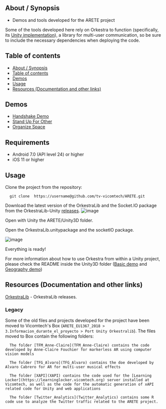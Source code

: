 ## About / Synopsis

* Demos and tools developed for the ARETE project

Some of the tools developed here rely on Orkestra to function (specifically, its [Unity implementation](https://github.com/tv-vicomtech/orkestralib-unity)), a library for multi-user communication, so be sure to include the necessary dependencies when deploying the code.

## Table of contents

  * [About / Synopsis](#about--synopsis)
  * [Table of contents](#table-of-contents)
  * [Demos](#demos)
  * [Usage](#usage)
  * [Resources (Documentation and other links)](#resources-documentation-and-other-links)

## Demos
- [Handshake Demo](https://github.com/tv-vicomtech/ARETE/tree/AnimationDemos/Unity3D/HandShake)
- [Stand Up For Other](https://github.com/tv-vicomtech/ARETE/tree/AnimationDemos/Unity3D/Bullying)
- [Organize Space](https://github.com/tv-vicomtech/ARETE/tree/AnimationDemos/Unity3D/OrganizeSpace)

## Requirements
- Android 7.0 (API level 24) or higher
- iOS 11 or higher

## Usage

Clone the project from the repository: 
```
  git clone  https://username@github.com/tv-vicomtech/ARETE.git
```

Download the latest version of the OrkestraLib and the Socket.IO package from the OrkestraLib-Unity [releases](https://github.com/tv-vicomtech/orkestralib-unity/releases/).
![image](https://user-images.githubusercontent.com/25354672/142851392-965922d2-f31a-421d-be7e-7343407199c4.png)

Open with Unity the ARETE/Unity3D folder.

Open the OrkestraLib.unitypackage and the socketIO package.

![image](https://user-images.githubusercontent.com/25354672/142626321-3ee12ed1-83ee-404b-b7b4-bfcc0c3af402.png)

Everything is ready!

For more information about how to use Orkestra from within a Unity project, please check the README inside the Unity3D folder ([Basic demo](https://github.com/tv-vicomtech/ARETE/tree/develop/Unity3D/SimpleDemo) and [Geography demo](https://github.com/tv-vicomtech/ARETE/tree/develop/Unity3D/PlanetDemo))

## Resources (Documentation and other links)

[OrkestraLib](https://github.com/tv-vicomtech/orkestralib-unity/releases/) - OrkestraLib releases. 

### Legacy
Some of the old files and projects developed for the project have been moved to Vicomtech's Box (`ARETE_EU1367_2018 > 3.Informacion_durante_el_proyecto > Port Unity Orkestralib`). The files moved to Box contain the following folders:

      The folder [TFM_Anne-Claire](TFM_Anne-Claire) contains the code developed by Anne-Claire Fouchier for markerless AR using computer vision models

      The folder [TFG_Alvaro](TFG_Alvaro) contains the doe developed by Alvaro Cabrero for AR for multi-user musical effects

      The folder [XAPI](XAPI) contains the code used for the [Learning Locker](https://learninglocker.vicomtech.org) server installed at Vicomtech, as well as the code for the automatic generation of xAPI related code for Unity and web applications

      The folder [Twitter_Analytics](Twitter_Analytics) contains some R code use to analyze the Twitter traffic related to the ARETE project. 
